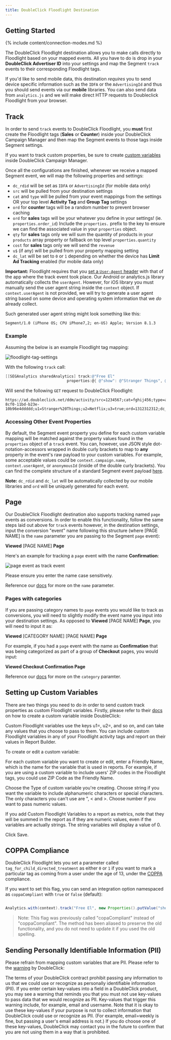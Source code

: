 ```yaml
---
title: DoubleClick Floodlight Destination
---
```


## Getting Started

{% include content/connection-modes.md %}

The DoubleClick Floodlight destination allows you to make calls directly to Floodlight based on your mapped events. All you have to do is drop in your **DoubleClick Advertiser ID** into your settings and map the Segment `track` events to their corresponding Floodlight tags.

If you'd like to send mobile data, this destination _requires_ you to send device specific information such as the `IDFA` or the `AdvertisingId` and thus you should send events via our **mobile** libraries. You can also send data from `analytics.js` and we will make direct HTTP requests to Doubleclick Floodlight from your browser.

## Track

In order to send `track` events to DoubleClick Floodlight, you **must** first create the Floodlight tags (**Sales** or **Counter**) inside your DoubleClick Campaign Manager and then map the Segment events to those tags inside Segment settings.

If you want to track custom properties, be sure to create [custom variables](https://segment.com/docs/connections/destinations/catalog/doubleclick-floodlight/#setting-up-custom-variables) inside DoubleClick Campaign Manager.

Once all the configurations are finished, whenever we receive a mapped Segment event, we will map the following properties and settings:

- `dc_rdid` will be set as `IDFA` or `AdvertisingId` (for mobile data only)
- `src` will be pulled from your destination settings
- `cat` and `type` will be pulled from your event mappings from the settings OR your top level **Activity Tag** and **Group Tag** settings
- `ord` for **counter** tags will be a random number to prevent browser caching
- `ord` for **sales** tags will be your whatever you define in your settings! (ie. `properties.order_id`) Include the `properties.` prefix to the key to ensure we can find the associated value in your `properties` object.
- `qty` for **sales** tags only we will sum the quantity of products in your `products` array property or fallback on top level `properties.quantity`
- `cost` for **sales** tags only we will send the `revenue`
- `u$` (if any) will be pulled from your property mapping setting
- `dc_lat` will be set to `0` or `1` depending on whether the device has **Limit Ad Tracking** enabled (for mobile data only)

**Important:** Floodlight requires that you [set a `User-Agent` header](https://cloudup.com/cDlD6KmuuOK) with that of the app where the track event took place. Our Android or analytics.js library automatically collects the `userAgent`. However, for iOS library you must manually send the user agent string inside the `context` object. If `context.userAgent` is not provided, we will try to generate a user agent string based on some device and operating system information that we *do* already collect.

Such generated user agent string might look something like this:

`Segment/1.0 (iPhone OS; CPU iPhone7,2; en-US) Apple; Version 8.1.3`

### Example

Assuming the below is an example Floodlight tag mapping:

![floodlight-tag-settings](images/c2HROpnXF5r+.png)

With the following `track` call:

```objective-c
[[SEGAnalytics sharedAnalytics] track:@"Free El"
                           properties:@{ @"show": @"Stranger Things", @"source": @"Netflix", @"greatestShowEver": YES }];
```

Will send the following `GET` request to DoubleClick Floodlight:

```
https://ad.doubleclick.net/ddm/activity/src=1234567;cat=fghij456;type=abcde123;dc_rdid=38400000-8cf0-11bd-b23e-10b96e4ddddd;u1=Stranger%20Things;u2=Netflix;u3=true;ord=1312312312;dc_lat=0
```

### Accessing Other Event Properties

By default, the Segment event property you define for each custom variable mapping will be matched against the property values found in the `properties` object of a `track` event. You can, however, use JSON style dot-notation-accessors wrapped in double curly brackets to map to **any** property in the event's raw payload to your custom variables. For example, some acceptable values could be `context.campaign.name`, `context.userAgent`, or `anonymousId` (inside of the double curly brackets). You can find the complete structure of a standard Segment event payload [here](/docs/connections/spec/common/#structure).

**Note:** `dc_rdid` and `dc_lat` will be automatically collected by our mobile libraries and `ord` will be uniquely generated for each event.

## Page

Our DoubleClick Floodlight destination also supports tracking named `page` events as conversions. In order to enable this functionality, follow the same steps laid out above for `track` events however, in the destination settings, input the conversion "event" name following this structure (where \[PAGE NAME\] is the `name` parameter you are passing to the Segment `page` event):

**Viewed** \[PAGE NAME\] **Page**

Here's an example for tracking a `page` event with the name **Confirmation**:

![page event as track event](images/page-event.png)

Please ensure you enter the name case sensitively.

Reference our [docs](/docs/connections/sources/catalog/libraries/website/javascript/#page) for more on the `name` parameter.

### Pages with categories

If you are passing category names to `page` events you would like to track as conversions, you will need to slightly modify the event name you input into your destination settings. As opposed to **Viewed** \[PAGE NAME\] **Page**, you will need to input it as:

**Viewed** \[CATEGORY NAME\] \[PAGE NAME\] **Page**

For example, if you had a `page` event with the name as **Confirmation** that was being categorized as part of a group of **Checkout** pages, you would input:

**Viewed Checkout Confirmation Page**

Reference our [docs](/docs/connections/sources/catalog/libraries/website/javascript/#page) for more on the `category` paramter.

## Setting up Custom Variables

There are two things you need to do in order to send custom track properties as custom Floodlight variables. Firstly, please refer to their [docs](https://support.google.com/dfa/partner/answer/2548879?hl=en) on how to create a custom variable inside DoubleClick:

Custom Floodlight variables use the keys u1=, u2=, and so on, and can take any values that you choose to pass to them. You can include custom Floodlight variables in any of your Floodlight activity tags and report on their values in Report Builder.

To create or edit a custom variable:

For each custom variable you want to create or edit, enter a Friendly Name, which is the name for the variable that is used in reports. For example, if you are using a custom variable to include users' ZIP codes in the Floodlight tags, you could use ZIP Code as the Friendly Name.

Choose the Type of custom variable you're creating. Choose string if you want the variable to include alphanumeric characters or special characters. The only characters you can't use are ", < and >. Choose number if you want to pass numeric values.

If you add Custom Floodlight Variables to a report as metrics, note that they will be summed in the report as if they are numeric values, even if the variables are actually strings. The string variables will display a value of 0.

Click Save.

## COPPA Compliance

DoubleClick Floodlight lets you set a parameter called `tag_for_child_directed_treatment` as either `0` or `1` if you want to mark a particular tag as coming from a user under the age of 13, under the [COPPA](https://www.ftc.gov/news-events/media-resources/protecting-consumer-privacy/kids-privacy-coppa) compliance.

If you want to set this flag, you can send an integration option namespaced as `coppaCompliant` with `true` or `false` (default):

```java

Analytics.with(context).track("Free El", new Properties().putValue("show", "Stranger Things").putValue("source", "Netflix").putValue("greatestShowEver", true), new Options().setIntegrationOptions("DoubleClick Floodlight", new ValueMap().putValue("coppaCompliant", true)));
```

> Note: This flag was previously called "copaCompliant" instead of "coppaCompliant". The method has been aliased to preserve the old functionality, and you do not need to update it if you used the old spelling.

## Sending Personally Identifiable Information (PII)

Please refrain from mapping custom variables that are PII. Please refer to the [warning](https://support.google.com/dfa/partner/answer/2548879?hl=en) by DoubleClick:

The terms of your DoubleClick contract prohibit passing any information to us that we could use or recognize as personally identifiable information (PII). If you enter certain key-values into a field in a DoubleClick product, you may see a warning that reminds you that you must not use key-values to pass data that we would recognize as PII. Key-values that trigger this warning include, for example, email and username. Note that it is okay to use these key-values if your purpose is not to collect information that DoubleClick could use or recognize as PII. (For example, email=weekly is fine, but passing a user's email address is not.) If you do choose one of these key-values, DoubleClick may contact you in the future to confirm that you are not using them in a way that is prohibited.
